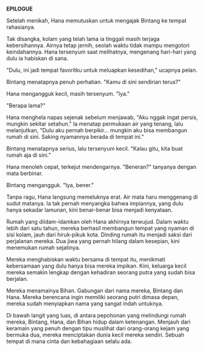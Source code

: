 **EPILOGUE**

Setelah menikah, Hana memutuskan untuk mengajak Bintang ke tempat rahasianya.

Tak disangka, kolam yang telah lama ia tinggali masih terjaga kebersihannya. Airnya tetap jernih, seolah waktu tidak mampu mengotori keindahannya. Hana tersenyum saat melihatnya, mengenang hari-hari yang dulu ia habiskan di sana.

"Dulu, ini jadi tempat favoritku untuk meluapkan kesedihan," ucapnya pelan.

Bintang menatapnya penuh perhatian. "Kamu di sini sendirian terus?"

Hana mengangguk kecil, masih tersenyum. "Iya."

"Berapa lama?"

Hana menghela napas sejenak sebelum menjawab, "Aku nggak ingat persis, mungkin sekitar setahun." Ia menatap permukaan air yang tenang, lalu melanjutkan, "Dulu aku pernah berpikir... mungkin aku bisa membangun rumah di sini. Saking nyamannya berada di tempat ini."

Bintang menatapnya serius, lalu tersenyum kecil. "Kalau gitu, kita buat rumah aja di sini."

Hana menoleh cepat, terkejut mendengarnya. "Beneran?" tanyanya dengan mata berbinar.

Bintang mengangguk. "Iya, bener."

Tanpa ragu, Hana langsung memeluknya erat. Air mata haru menggenang di sudut matanya. Ia tak pernah menyangka bahwa impiannya, yang dulu hanya sekadar lamunan, kini benar-benar bisa menjadi kenyataan. 

Rumah yang diidam-idamkan oleh Hana akhirnya terwujud. Dalam waktu lebih dari satu tahun, mereka berhasil membangun tempat yang nyaman di sisi kolam, jauh dari hiruk-pikuk kota. Dinding rumah itu menjadi saksi dari perjalanan mereka. Dua jiwa yang pernah hilang dalam kesepian, kini menemukan rumah sejatinya.

Mereka menghabiskan waktu bersama di tempat itu, menikmati kebersamaan yang dulu hanya bisa mereka impikan. Kini, keluarga kecil mereka semakin lengkap dengan kehadiran seorang putra yang sudah bisa berjalan.

Mereka menamainya Bihan. Gabungan dari nama mereka, Bintang dan Hana. Mereka berencana ingin memiliki seorang putri dimasa depan, mereka sudah menyiapkan nama yang sangat indah untuknya.

Di bawah langit yang luas, di antara pepohonan yang melindungi rumah mereka, Bintang, Hana, dan Bihan hidup dalam ketenangan. Menjauh dari keramain yang penuh dengan tipu muslihat dari orang-orang kejam yang bermuka dua, mereka menciptakan dunia kecil mereka sendiri. Sebuah tempat di mana cinta dan kebahagiaan selalu ada.